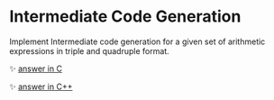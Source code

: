 # Intermediate Code Generation
Implement Intermediate code generation for a given set of arithmetic expressions in triple and quadruple format.
	
:sparkles: [answer in C](answer.c)

:sparkles: [answer in C++](answer.cpp)